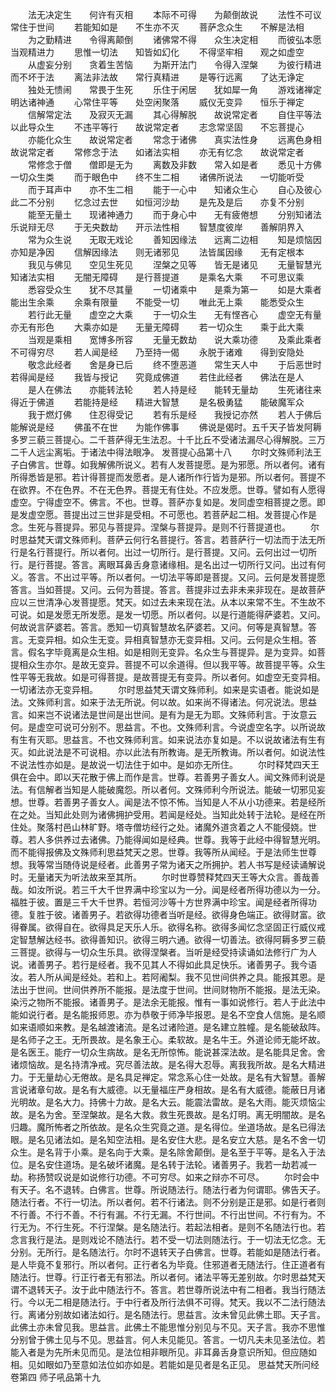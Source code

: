 <!-- { "loadSidebar": true } -->
　　法无决定生　　何许有灭相
　　本际不可得　　为颠倒故说
　　法性不可议　　常住于世间
　　若能知如是　　不生亦不灭
　　菩萨念众生　　不解是法相
　　为之勤精进　　令得离颠倒
　　诸佛常不得　　众生决定相
　　而彼弘本愿　　当观精进力
　　思惟一切法　　知皆如幻化
　　不得坚牢相　　观之如虚空
　　从虚妄分别　　贪着生苦恼
　　为斯开法门　　令得入涅槃
　　为彼行精进　　而不坏于法
　　离法非法故　　常行真精进
　　是等行远离　　了达无诤定
　　独处无愦闹　　常畏于生死
　　乐住于闲居　　犹如犀一角
　　游戏诸禅定　　明达诸神通
　　心常住平等　　处空闲聚落
　　威仪无变异　　恒乐于禅定
　　信解常定法　　及寂灭无漏
　　其心得解脱　　故说常定者
　　自住平等法　　以此导众生
　　不违平等行　　故说常定者
　　志念常坚固　　不忘菩提心
　　亦能化众生　　故说常定者
　　常念于诸佛　　真实法性身
　　远离色身相　　故说常定者
　　常修念于法　　如诸法实相
　　亦无有忆念　　故说常定者
　　常修念于僧　　僧即是无为
　　离数及非数　　常入如是者
　　悉见十方佛　　一切众生类
　　而于眼色中　　终不生二相
　　诸佛所说法　　一切能听受
　　而于耳声中　　亦不生二相
　　能于一心中　　知诸众生心
　　自心及彼心　　此二不分别
　　忆念过去世　　如恒河沙劫
　　是先及是后　　亦复不分别
　　能至无量土　　现诸神通力
　　而于身心中　　无有疲倦想
　　分别知诸法　　乐说辩无尽
　　于无央数劫　　开示法性相
　　智慧度彼岸　　善解阴界入
　　常为众生说　　无取无戏论
　　善知因缘法　　远离二边相
　　知是烦恼因　　亦知是净因
　　信解因缘法　　则无诸邪见
　　法皆属因缘　　无有定根本
　　我见与佛见　　空见生死见
　　涅槃之见等　　皆无是诸见
　　无量智慧光　　知诸法实相
　　无闇无障碍　　是行菩提道
　　是乘名大乘　　不可思议乘
　　悉容受众生　　犹不尽其量
　　一切诸乘中　　是乘为第一
　　如是大乘者　　能出生余乘
　　余乘有限量　　不能受一切
　　唯此无上乘　　能悉受众生
　　若行此无量　　虚空之大乘
　　于一切众生　　无有悭吝心
　　虚空无有量　　亦无有形色
　　大乘亦如是　　无量无障碍
　　若一切众生　　乘于此大乘
　　当观是乘相　　宽博多所容
　　无量无数劫　　说大乘功德
　　及乘此乘者　　不可得穷尽
　　若人闻是经　　乃至持一偈
　　永脱于诸难　　得到安隐处
　　敬念此经者　　舍是身已后
　　终不堕恶道　　常生天人中
　　于后恶世时　　若得闻是经
　　我皆与授记　　究竟成佛道
　　若住此经者　　佛法在是人
　　是人在佛法　　亦能转法轮
　　若人持是经　　能转无量劫
　　生死诸往来　　得近于佛道
　　若能持是经　　精进大智慧
　　是名极勇猛　　能破魔军众
　　我于燃灯佛　　住忍得受记
　　若有乐是经　　我授记亦然
　　若人于佛后　　能解说是经
　　佛虽不在世　　为能作佛事
　　佛说是偈时。五千天子皆发阿耨多罗三藐三菩提心。二千菩萨得无生法忍。十千比丘不受诸法漏尽心得解脱。三万二千人远尘离垢。于诸法中得法眼净。
发菩提心品第十八
　　尔时文殊师利法王子白佛言。世尊。如我解佛所说义。若有人发菩提愿。是为邪愿。所以者何。诸有所得悉皆是邪。若计得菩提而发愿者。是人诸所作行皆为是邪。所以者何。菩提不在欲界。不在色界。不在无色界。菩提无有住处。不应发愿。世尊。譬如有人愿得虚空。宁得虚空不。佛言。不也。世尊。菩萨亦复如是。发同虚空相菩提之愿。即是发虚空愿。菩提出过三世非是受相。不可愿也。若菩萨起二相。发菩提心作是念。生死与菩提异。邪见与菩提异。涅槃与菩提异。是则不行菩提道也。
　　尔时思益梵天谓文殊师利。菩萨云何行名菩提行。答言。若菩萨行一切法而于法无所行是名行菩提行。所以者何。出过一切所行。是行菩提。又问。云何出过一切所行。是行菩提。答言。离眼耳鼻舌身意诸缘相。是名出过一切所行又问。出过有何义。答言。不出过平等。所以者何。一切法平等即是菩提。又问。云何是发菩提愿答言。当如菩提。又问。云何为菩提。答言。菩提非过去非未来非现在。是故菩萨应以三世清净心发菩提愿。梵天。如过去未来现在法。从本以来常不生。不生故不可说。如是发愿无所发愿。是发一切愿。所以者何。以是行道能得萨婆若。又问。何故说言萨婆若。答言。悉知一切真智慧故名萨婆若。又问。何等是真智慧。答言。无变异相。如众生无变。异相真智慧亦无变异相。又问。云何是众生相。答言。假名字毕竟离是众生相。如是相则无变异。名众生与菩提异。是为变异。如菩提相众生亦尔。是故无变异。菩提不可以余道得。但以我平等。故菩提平等。众生性平等无我故。如是可得菩提。是故菩提无有变异。所以者何。如虚空无变异相。一切诸法亦无变异相。
　　尔时思益梵天谓文殊师利。如来是实语者。能说如是法。文殊师利言。如来于法无所说。何以故。如来尚不得诸法。何况说法。思益言。如来岂不说诸法是世间是出世间。是有为是无为耶。文殊师利言。于汝意云何。是虚空可说可分别不。思益言。不也。文殊师利言。今说虚空名字。以所说故有生有灭耶。思益言。不也文殊师利言。如来说法亦复如是。不以说故诸法有生有灭。如此说法是不可说相。亦以此法有所教诲。是无所教诲。所以者何。如说法性不说法性亦如是。是故说一切法住于如中。是如亦无所住。
　　尔时释梵四天王俱在会中。即以天花散于佛上而作是言。世尊。若善男子善女人。闻文殊师利说是法。有信解者当知是人能破魔怨。所以者何。文殊师利今所说法。能破一切邪见妄想。世尊。若善男子善女人。闻是法不惊不怖。当知是人不从小功德来。若是经所在之处。当知此处则为诸佛拥护受用。若闻是经处。当知此处转于法轮。是经在所住处。聚落村邑山林旷野。塔寺僧坊经行之处。诸魔外道贪着之人不能侵娆。世尊。若人多供养过去诸佛。乃能得闻如是经典。世尊。我等于此经中得智慧光明。而不能得报佛及文殊师利思益梵天之恩。世尊。我等所从闻经。于是法师生世尊想。我等常当随侍说是经者。此善男子常为诸天之所拥护。若人书写是经读诵解说时。无量诸天为听法故来至其所。
　　尔时世尊赞释梵四天王等大众言。善哉善哉。如汝所说。若三千大千世界满中珍宝以为一分。闻是经者所得功德以为一分。福胜于彼。置是三千大千世界。若恒河沙等十方世界满中珍宝。闻是经者所得功德。复胜于彼。诸善男子。若欲得功德者当听是经。欲得身色端正。欲得财富。欲得眷属。欲得自在。欲得具足天乐人乐。欲得名称。欲得多闻忆念坚固正行威仪戒定智慧解达经书。欲得善知识。欲得三明六通。欲得一切善法。欲得阿耨多罗三藐三菩提。欲得与一切众生乐具。欲得涅槃者。当听是经受持读诵如法修行广为人说。诸善男子。若行是经者。我不见其人不得如此具足快乐。诸善男子。我今语汝。若人所从闻是经处。若和上。若阿阇梨。我不见世间供养之具。能报其恩。是法出于世间。世间供养所不能报。是法度于世间。世间财物所不能报。是法无染。染污之物所不能报。诸善男子。是法余无能报。惟有一事如说修行。若人于此法中能如说行者。是名能报师恩。亦为恭敬于师净毕报恩。是名不空食人信施。是名顺如来语顺如来教。是名越渡诸流。是名过诸险道。是名建立胜幢。是名能破敌阵。是名师子之王。无所畏故。是名象王心。柔软故。是名牛王。外道论师无能坏故。是名医王。能疗一切众生病故。是名无所惊怖。能说甚深法故。是名能具足舍。舍诸烦恼故。是名持清净戒。究尽善法故。是名得大忍辱。离我我所故。是名大精进力。于无量劫心无倦故。是名具足禅定。常念系心住一处故。是名有大智慧。善解言说诸章句故。是名有大威德。以无量福庄严身相故。是名有大威德。能蔽日月诸光明故。是名大力。持佛十力故。是名大云。能震法雷故。是名大雨。能灭烦恼尘故。是名为舍。至涅槃故。是名大救。救生死畏故。是名灯明。离无明闇故。是名归趣。魔所怖者之所依故。是名众生究竟之道。是名得位。坐道场故。是名已得法眼。是名见诸法如。是名知空法相。是名安住大悲。是名安立大慈。是名不舍一切众生。是名背于小乘。是名向于大乘。是名除舍颠倒。是名至于平等。是名入于法位。是名安住道场。是名破坏诸魔。是名转于法轮。诸善男子。我若一劫若减一劫。称扬赞叹说是如说修行功德。不可穷尽。如来之辩亦不可尽。
　　尔时会中有天子。名不退转。白佛言。世尊。所说随法行。随法行者为何谓耶。佛告天子。随法行者。不行一切法。所以者何。若不行诸法。则不分别是正是邪。如是行者则不行善。不行不善。不行有漏。不行无漏。不行世间。不行出世间。不行有为。不行无为。不行生死。不行涅槃。是名随法行。若起法相者。是则不名随法行也。若念言我行是法。是则戏论不随法行。若不受一切法则随法行。于一切法无忆念。无分别。无所行。是名随法行。尔时不退转天子白佛言。世尊。若能如是随法行者。是人毕竟不复邪行。所以者何。正行者名为毕竟。住邪道者无随法行。住正道者有随法行。世尊。行正行者无有邪法。所以者何。诸法平等无差别故。尔时思益梵天谓不退转天子。汝于此中随法行不。答言。若世尊所说法中有二相者。我当行随法行。今以无二相是随法行。于中行者及所行法俱不可得。梵天。我以不二法行随法行。离诸分别故如诸法如行。是名随法行。思益言。汝未曾见此佛土耶。天子言。此佛土亦未曾见我。思益言。此佛土不能思惟分别见与不见。天子言。我亦不思惟分别曾于佛土见与不见。思益言。何人未见能见。答言。一切凡夫未见圣法位。若能入者是为先所未见而见。是法位相非眼所见。非耳鼻舌身意识所知。但应随如相。见如眼如乃至意如法位如亦如是。若能如是见者是名正见。
思益梵天所问经卷第四
师子吼品第十九
